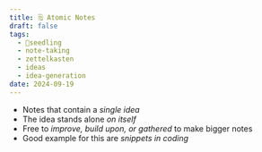```yaml
---
title: 🗒️ Atomic Notes
draft: false
tags:
  - 🌱seedling
  - note-taking
  - zettelkasten
  - ideas
  - idea-generation
date: 2024-09-19
---
```

- Notes that contain a *single idea*
- The idea stands alone *on itself*
- Free to *improve, build upon, or gathered* to make bigger notes
- Good example for this are *snippets in coding*